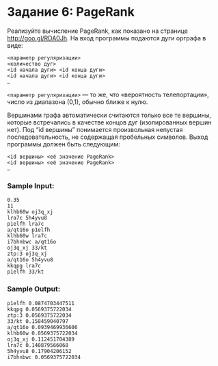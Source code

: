 # Задание 6: PageRank

Реализуйте вычисление PageRank, как показано на странице http://goo.gl/RDA0Jh. На вход программы подаются дуги орграфа в виде:

```
<параметр регуляризации>
<количество дуг>
<id начала дуги> <id конца дуги>
<id начала дуги> <id конца дуги> 
…
```

```<параметр регуляризации>``` — то же, что «вероятность телепортации», число из диапазона (0,1), обычно ближе к нулю.

Вершинами графа автоматически считаются только все те вершины, которые встречались в качестве концов дуг
(изолированных вершин нет). Под “id вершины” понимается произвольная непустая последовательность, не содержащая пробельных символов. 
Выход программы должен быть следующим:

```
<id вершины> <её значение PageRank>
<id вершины> <её значение PageRank>
…
```

### Sample Input:
```
0.35
11
klhb60w oj3q_xj
lra7c 5h4yvu8
p1elfh lra7c
a/qt16o p1elfh
klhb60w lra7c
i7bhnbwc a/qt16o
oj3q_xj 33/kt
ztp:3 oj3q_xj
a/qt16o 5h4yvu8
kkqpg lra7c
p1elfh 33/kt
```

### Sample Output:
```
p1elfh 0.0874703447511
kkqpg 0.0569375722034
ztp:3 0.0569375722034
33/kt 0.158459040797
a/qt16o 0.0939469936606
klhb60w 0.0569375722034
oj3q_xj 0.112451704389
lra7c 0.140879566068
5h4yvu8 0.17904206152
i7bhnbwc 0.0569375722034
```
